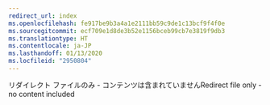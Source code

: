 ```yaml
---
redirect_url: index
ms.openlocfilehash: fe917be9b3a4a1e2111bb59c9de1c13bcf9f4f0e
ms.sourcegitcommit: ecf709e1d8de3b52e1156bceb99cb7e3819f9db3
ms.translationtype: HT
ms.contentlocale: ja-JP
ms.lasthandoff: 01/13/2020
ms.locfileid: "2950804"
---
```

<span data-ttu-id="cbd67-101">リダイレクト ファイルのみ - コンテンツは含まれていません</span><span class="sxs-lookup"><span data-stu-id="cbd67-101">Redirect file only - no content included</span></span>